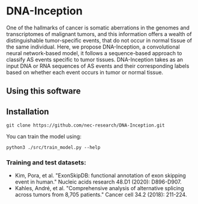 # DNA-Inception
One of the hallmarks of cancer is somatic aberrations in the genomes and transcriptomes of malignant tumors, and this information offers a wealth of distinguishable tumor-specific events, that do not occur in normal tissue of the same individual. Here, we propose DNA-Inception, a convolutional neural network-based model, it follows a sequence-based approach to classify AS events specific to tumor tissues. DNA-Inception takes as an input DNA or RNA sequences of AS events and their corresponding labels based on whether each event occurs in tumor or normal tissue.


Using this software
-------------------

## Installation<a name="installation"></a>

```shell
git clone https://github.com/nec-research/DNA-Inception.git
```

You can train the model using:

```shell
python3 ./src/train_model.py --help
```


### Training and test datasets: ###
* Kim, Pora, et al. "ExonSkipDB: functional annotation of exon skipping event in human." Nucleic acids research 48.D1 (2020): D896-D907.
* Kahles, André, et al. "Comprehensive analysis of alternative splicing across tumors from 8,705 patients." Cancer cell 34.2 (2018): 211-224.
